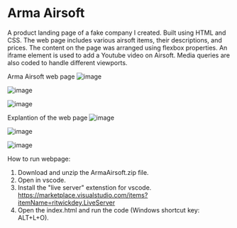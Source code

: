 # Arma Airsoft
A product landing page of a fake company I created. Built using HTML and CSS. The web page includes various airsoft items, their descriptions, and prices. The content on the page was arranged using flexbox properties. An iframe element is used to add a Youtube video on Airsoft. 
Media queries are also coded to handle different viewports.

Arma Airsoft web page
![image](https://github.com/kylehraja/ArmaAirsoft/assets/140476247/454082ba-9165-4f8b-9f2e-68e2d3962d69)

![image](https://github.com/kylehraja/ArmaAirsoft/assets/140476247/0a331274-d675-47cd-944a-399372f3637d)

![image](https://github.com/kylehraja/ArmaAirsoft/assets/140476247/f7153036-966a-4009-b907-35e33785d49c)

Explantion of the web page
![image](https://github.com/kylehraja/ArmaAirsoft/assets/140476247/138fce62-b7f0-4096-bb7d-b73981156e67)

![image](https://github.com/kylehraja/ArmaAirsoft/assets/140476247/65a87a55-ad29-46ac-a5ac-48baa5cb6ef0)

![image](https://github.com/kylehraja/ArmaAirsoft/assets/140476247/ce8154af-d38d-4baa-b2fb-7d1602aec771)

How to run webpage:

1) Download and unzip the ArmaAirsoft.zip file.
2) Open in vscode.
3) Install the "live server" extenstion for vscode. https://marketplace.visualstudio.com/items?itemName=ritwickdey.LiveServer
4) Open the index.html and run the code (Windows shortcut key: ALT+L+O).
